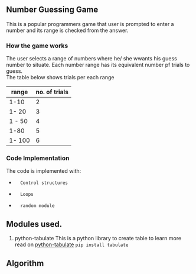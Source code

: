 ##  Number Guessing Game
This is a popular programmers game that user is prompted to enter a number and 
its range is checked from the answer. <br/>
### How the game works
The user selects a range of numbers where he/ she wwants his guess number to situate. 
Each number range has its equivalent number pf trials to guess. <br/>
The table below shows trials per each range

 | range  | no. of trials |
 | ------ | ------------- |
 | 1-10   | 2             |
 | 1- 20  | 3             |
 | 1 - 50 | 4             |
 | 1-80   | 5             |
 | 1- 100 | 6             |
 ###  Code Implementation
 The code is implemented with:
-       Control structures
-       Loops
-       random module


## Modules used.
1. python-tabulate
This is a python library to create table to learn more read on [python-tabulate](https://pypi.org/project/tabulate/)
   `pip install tabulate`

##  Algorithm



